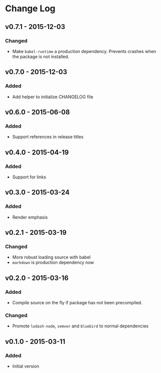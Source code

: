 # Change Log

## v0.7.1 - 2015-12-03
### Changed
- Make `babel-runtime` a production dependency. Prevents crashes when the
  package is not installed.

## v0.7.0 - 2015-12-03
### Added
- Add helper to initialize CHANGELOG file

## v0.6.0 - 2015-06-08
### Added
- Support references in release titles

## v0.4.0 - 2015-04-19
### Added
- Support for links

## v0.3.0 - 2015-03-24
### Added
- Render emphasis

## v0.2.1 - 2015-03-19
### Changed
- More robust loading source with babel
- `markdown` is production dependency now

## v0.2.0 - 2015-03-16
### Added
- Compile source on the fly if package has not been precompiled.

### Changed
- Promote `lodash-node`, `semver` and `bluebird` to normal dependencies

## v0.1.0 - 2015-03-11
### Added
- Initial version
